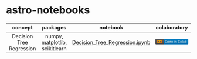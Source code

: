 # astro-notebooks

| concept | packages | notebook | colaboratory |
|:-------:|:--------:|:--------:|:------------:|
| Decision Tree Regression  | numpy, matplotlib, scikitlearn | [Decision_Tree_Regression.ipynb](https://github.com/goldborough/astro-notebooks/blob/main/notebooks/Decision_Tree_Regression.ipynb) | [![Open In Colab](images/colab.svg)](https://colab.research.google.com/drive/1XVvsbVr4TLQcK_TbTGU-BFatD6cqKsj2?usp=sharing) |
